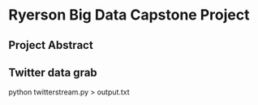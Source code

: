 # Ryerson Big Data Capstone Project

## Project Abstract




## Twitter data grab
python twitterstream.py > output.txt
